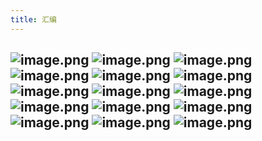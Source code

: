 ```yaml
---
title: 汇编
---
```


## ![image.png](/assets/pages_汇编_1614580889307_0.png) ![image.png](/assets/pages_汇编_1614580914046_0.png) ![image.png](/assets/pages_汇编_1614580933695_0.png) ![image.png](/assets/pages_汇编_1614580964674_0.png) ![image.png](/assets/pages_汇编_1614581127408_0.png) ![image.png](/assets/pages_汇编_1614581173282_0.png) ![image.png](/assets/pages_汇编_1614581444085_0.png) ![image.png](/assets/pages_汇编_1614581460311_0.png) ![image.png](/assets/pages_汇编_1614581479541_0.png) ![image.png](/assets/pages_汇编_1614581757490_0.png) ![image.png](/assets/pages_汇编_1614582268426_0.png) ![image.png](/assets/pages_汇编_1614582453724_0.png) ![image.png](/assets/pages_汇编_1614582471259_0.png) ![image.png](/assets/pages_汇编_1614582492489_0.png) ![image.png](/assets/pages_汇编_1614582571333_0.png)

